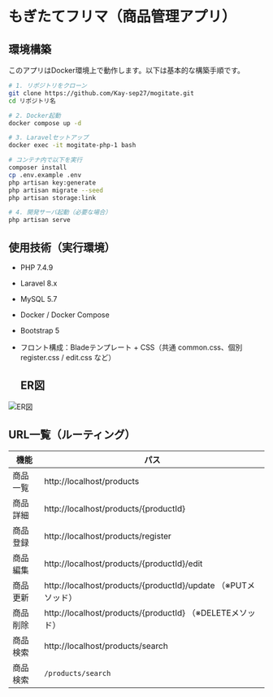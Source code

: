 # もぎたてフリマ（商品管理アプリ）

## 環境構築

このアプリはDocker環境上で動作します。以下は基本的な構築手順です。

```bash
# 1. リポジトリをクローン
git clone https://github.com/Kay-sep27/mogitate.git
cd リポジトリ名

# 2. Docker起動
docker compose up -d

# 3. Laravelセットアップ
docker exec -it mogitate-php-1 bash

# コンテナ内で以下を実行
composer install
cp .env.example .env
php artisan key:generate
php artisan migrate --seed
php artisan storage:link

# 4. 開発サーバ起動（必要な場合）
php artisan serve
```

## 使用技術（実行環境）

- PHP 7.4.9  
- Laravel 8.x  
- MySQL 5.7  
- Docker / Docker Compose  
- Bootstrap 5  
- フロント構成：Bladeテンプレート + CSS（共通 common.css、個別 register.css / edit.css など）

  ## ER図

![ER図](https://github.com/Kay-sep27/mogitate/blob/main/er-diagram.png?raw=true)

  ## URL一覧（ルーティング）

| 機能       | パス                           |
|------------|--------------------------------|
| 商品一覧   | http://localhost/products                                        |
| 商品詳細   | http://localhost/products/{productId}                            |
| 商品登録   | http://localhost/products/register                               |
| 商品編集   | http://localhost/products/{productId}/edit                       |
| 商品更新   | http://localhost/products/{productId}/update （※PUTメソッド）   |
| 商品削除   | http://localhost/products/{productId} （※DELETEメソッド）       |
| 商品検索   | http://localhost/products/search                                 |
| 商品検索   | `/products/search`             |